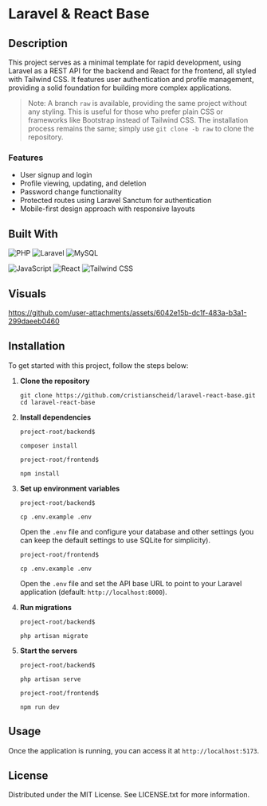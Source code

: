 # Laravel & React Base

## Description

This project serves as a minimal template for rapid development, using Laravel as a REST API for the backend and React for the frontend, all styled with Tailwind CSS. It features user authentication and profile management, providing a solid foundation for building more complex applications.

> Note: A branch `raw` is available, providing the same project without any styling. This is useful for those who prefer plain CSS or frameworks like Bootstrap instead of Tailwind CSS. The installation process remains the same; simply use `git clone -b raw` to clone the repository.

### Features

- User signup and login
- Profile viewing, updating, and deletion
- Password change functionality
- Protected routes using Laravel Sanctum for authentication
- Mobile-first design approach with responsive layouts

## Built With

![PHP](https://img.shields.io/badge/PHP-8.3-gray?logo=php&style=for-the-badge)
![Laravel](https://img.shields.io/badge/Laravel-11.21-gray?logo=laravel&style=for-the-badge)
![MySQL](https://img.shields.io/badge/MySQL-8.0-gray?logo=mysql&style=for-the-badge)

![JavaScript](https://img.shields.io/badge/JavaScript-ES6-gray?logo=javascript&style=for-the-badge)
![React](https://img.shields.io/badge/React-18.3-gray?logo=react&style=for-the-badge)
![Tailwind CSS](https://img.shields.io/badge/TailwindCSS-3.4-gray?logo=tailwindcss&style=for-the-badge)

## Visuals

https://github.com/user-attachments/assets/6042e15b-dc1f-483a-b3a1-299daeeb0460

## Installation

To get started with this project, follow the steps below:

1. **Clone the repository**

   ```
   git clone https://github.com/cristianscheid/laravel-react-base.git
   cd laravel-react-base
   ```

2. **Install dependencies**

   `project-root/backend$`

   ```
   composer install
   ```

   `project-root/frontend$`

   ```
   npm install
   ```

3. **Set up environment variables**

   `project-root/backend$`

   ```
   cp .env.example .env
   ```

   Open the `.env` file and configure your database and other settings (you can keep the default settings to use SQLite for simplicity).

   `project-root/frontend$`

   ```
   cp .env.example .env
   ```

   Open the `.env` file and set the API base URL to point to your Laravel application (default: `http://localhost:8000`).

4. **Run migrations**

   `project-root/backend$`

   ```
   php artisan migrate
   ```

5. **Start the servers**

   `project-root/backend$`

   ```
   php artisan serve
   ```

   `project-root/frontend$`

   ```
   npm run dev
   ```

## Usage

Once the application is running, you can access it at `http://localhost:5173`.

## License

Distributed under the MIT License. See LICENSE.txt for more information.
